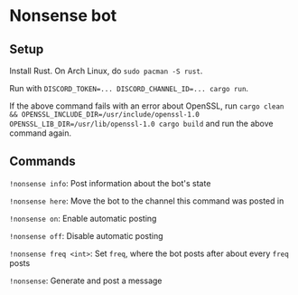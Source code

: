 # Nonsense bot

## Setup

Install Rust. On Arch Linux, do `sudo pacman -S rust`.

Run with `DISCORD_TOKEN=... DISCORD_CHANNEL_ID=... cargo run`.

If the above command fails with an error about OpenSSL, run `cargo clean && OPENSSL_INCLUDE_DIR=/usr/include/openssl-1.0 OPENSSL_LIB_DIR=/usr/lib/openssl-1.0 cargo build` and run the above command again.

## Commands

`!nonsense info`: Post information about the bot's state

`!nonsense here`: Move the bot to the channel this command was posted in

`!nonsense on`: Enable automatic posting

`!nonsense off`: Disable automatic posting

`!nonsense freq <int>`: Set `freq`, where the bot posts after about every `freq` posts

`!nonsense`: Generate and post a message
